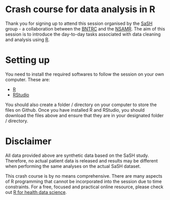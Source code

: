 
# Crash course for data analysis in R

Thank you for signing up to attend this session organised by the [SaSH](https://nsamr.ac.uk/blog/sash/) group - a collaboration between the [BNTRC](https://www.bntrc.org.uk/) and the [NSAMR](https://nsamr.ac.uk/). The aim of this session is to introduce the day-to-day tasks associated with data cleaning and analysis using [R](https://www.r-project.org/). 


# Setting up

You need to install the required softwares to follow the session on your own computer. These are:

- [R](https://www.r-project.org/)
- [RStudio](https://rstudio.com/products/rstudio/download/)

You should also create a folder / directory on your computer to store the files on Github. Once you have installed R and RStudio, you should download the files above and ensure that they are in your designated folder / directory.

# Disclaimer

All data provided above are synthetic data based on the SaSH study. Therefore, no actual patient data is released and results may be different when performing the same analyses on the actual SaSH dataset. 

This crash course is by no means comprehensive. There are many aspects of R programming that cannot be incorporated into the session due to time constraints. For a free, focused and practical online resource, please check out [R for health data science](https://argoshare.is.ed.ac.uk/healthyr_book/).

